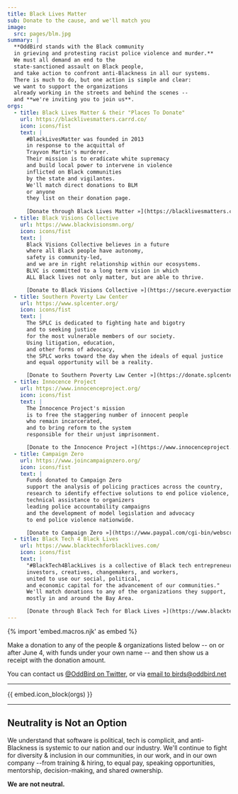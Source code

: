 ```yaml
---
title: Black Lives Matter
sub: Donate to the cause, and we'll match you
image:
  src: pages/blm.jpg
summary: |
  **OddBird stands with the Black community 
  in grieving and protesting racist police violence and murder.** 
  We must all demand an end to the 
  state-sanctioned assault on Black people, 
  and take action to confront anti-Blackness in all our systems. 
  There is much to do, but one action is simple and clear: 
  we want to support the organizations 
  already working in the streets and behind the scenes -- 
  and **we're inviting you to join us**.
orgs:
  - title: Black Lives Matter & their "Places To Donate"
    url: https://blacklivesmatters.carrd.co/
    icon: icons/fist
    text: |
      #BlackLivesMatter was founded in 2013
      in response to the acquittal of
      Trayvon Martin's murderer.
      Their mission is to eradicate white supremacy
      and build local power to intervene in violence
      inflicted on Black communities
      by the state and vigilantes.
      We'll match direct donations to BLM
      or anyone
      they list on their donation page.
      
      [Donate through Black Lives Matter »](https://blacklivesmatters.carrd.co/#donate)
  - title: Black Visions Collective
    url: https://www.blackvisionsmn.org/
    icon: icons/fist
    text: |
      Black Visions Collective believes in a future
      where all Black people have autonomy,
      safety is community-led,
      and we are in right relationship within our ecosystems.
      BLVC is committed to a long term vision in which
      ALL Black lives not only matter, but are able to thrive.

      [Donate to Black Visions Collective »](https://secure.everyaction.com/4omQDAR0oUiUagTu0EG-Ig2)
  - title: Southern Poverty Law Center
    url: https://www.splcenter.org/
    icon: icons/fist
    text: |
      The SPLC is dedicated to fighting hate and bigotry
      and to seeking justice
      for the most vulnerable members of our society.
      Using litigation, education,
      and other forms of advocacy,
      the SPLC works toward the day when the ideals of equal justice
      and equal opportunity will be a reality.

      [Donate to Southern Poverty Law Center »](https://donate.splcenter.org/)
  - title: Innocence Project
    url: https://www.innocenceproject.org/
    icon: icons/fist
    text: |
      The Innocence Project's mission
      is to free the staggering number of innocent people
      who remain incarcerated,
      and to bring reform to the system
      responsible for their unjust imprisonment.

      [Donate to the Innocence Project »](https://www.innocenceproject.org/donate/)
  - title: Campaign Zero
    url: https://www.joincampaignzero.org/
    icon: icons/fist
    text: |
      Funds donated to Campaign Zero
      support the analysis of policing practices across the country,
      research to identify effective solutions to end police violence,
      technical assistance to organizers
      leading police accountability campaigns
      and the development of model legislation and advocacy
      to end police violence nationwide.

      [Donate to Campaign Zero »](https://www.paypal.com/cgi-bin/webscr?cmd=_s-xclick&hosted_button_id=ZHQKRGV7JHCWC&source=url)
  - title: Black Tech 4 Black Lives
    url: https://www.blacktechforblacklives.com/
    icon: icons/fist
    text: |
      "#BlackTech4BlackLives is a collective of Black tech entrepreneurs,
      investors, creatives, changemakers, and workers,
      united to use our social, political,
      and economic capital for the advancement of our communities."
      We'll match donations to any of the organizations they support,
      mostly in and around the Bay Area.

      [Donate through Black Tech for Black Lives »](https://www.blacktechforblacklives.com/)
---
```


{% import 'embed.macros.njk' as embed %}

Make a donation to any of the people & organizations listed below -- 
on or after June 4, with funds under your own name --
and then show us a receipt with the donation amount.

You can contact us [@OddBird on Twitter][twitter], 
or via [email to birds@oddbird.net][email]

---

{{ embed.icon_block(orgs) }}

---

## Neutrality is Not an Option

We understand that software is political, tech is complicit, and
anti-Blackness is systemic to our nation and our industry. We'll
continue to fight for diversity & inclusion in our communities, in our
work, and in our own company --from training & hiring, to equal pay,
speaking opportunities, mentorship, decision-making, and shared
ownership.

**We are not neutral.**

[twitter]: https://twitter.com/oddbird
[email]: mailto:birds@oddbird.net
